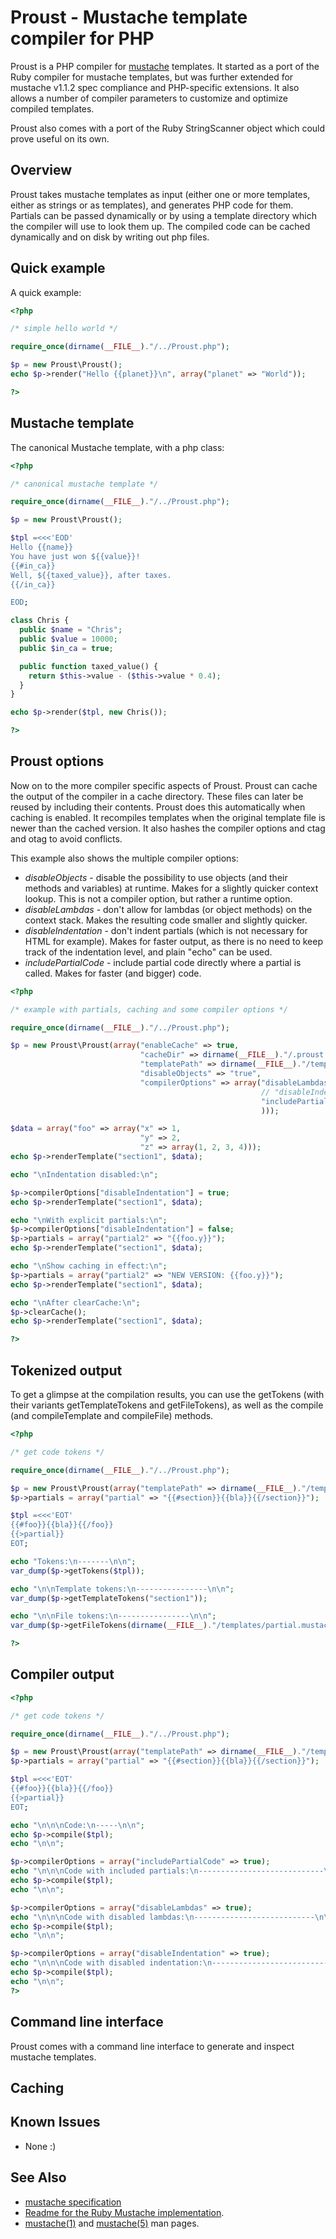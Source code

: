Proust - Mustache template compiler for PHP
===========================================

Proust is a PHP compiler for [mustache](http://mustache.github.com/)
templates. It started as a port of the Ruby compiler for mustache
templates, but was further extended for mustache v1.1.2 spec
compliance and PHP-specific extensions. It also allows a number of
compiler parameters to customize and optimize compiled templates.

Proust also comes with a port of the Ruby StringScanner object which
could prove useful on its own.

Overview
--------

Proust takes mustache templates as input (either one or more
templates, either as strings or as templates), and generates PHP code
for them. Partials can be passed dynamically or by using a template
directory which the compiler will use to look them up. The compiled
code can be cached dynamically and on disk by writing out php files.

Quick example
-------------

A quick example:

```php
<?php

/* simple hello world */

require_once(dirname(__FILE__)."/../Proust.php");

$p = new Proust\Proust();
echo $p->render("Hello {{planet}}\n", array("planet" => "World"));

?>
```

Mustache template
-----------------

The canonical Mustache template, with a php class:

```php
<?php

/* canonical mustache template */

require_once(dirname(__FILE__)."/../Proust.php");

$p = new Proust\Proust();

$tpl =<<<'EOD'
Hello {{name}}
You have just won ${{value}}!
{{#in_ca}}
Well, ${{taxed_value}}, after taxes.
{{/in_ca}}

EOD;

class Chris {
  public $name = "Chris";
  public $value = 10000;
  public $in_ca = true;

  public function taxed_value() {
    return $this->value - ($this->value * 0.4);
  }
}

echo $p->render($tpl, new Chris());

?>
```

Proust options
--------------

Now on to the more compiler specific aspects of Proust. Proust can
cache the output of the compiler in a cache directory. These files can
later be reused by including their contents. Proust does this
automatically when caching is enabled. It recompiles templates when
the original template file is newer than the cached version. It also
hashes the compiler options and ctag and otag to avoid conflicts.

This example also shows the multiple compiler options:

* *disableObjects* - disable the possibility to use objects (and their
   methods and variables) at runtime. Makes for a slightly quicker
   context lookup. This is not a compiler option, but rather a runtime
   option.
* *disableLambdas* - don't allow for lambdas (or object methods) on
   the context stack. Makes the resulting code smaller and slightly
   quicker.
* *disableIndentation* - don't indent partials (which is not necessary
   for HTML for example). Makes for faster output, as there is no need
   to keep track of the indentation level, and plain "echo" can be
   used.
* *includePartialCode* - include partial code directly where a partial
   is called. Makes for faster (and bigger) code.

```php
<?php

/* example with partials, caching and some compiler options */

require_once(dirname(__FILE__)."/../Proust.php");

$p = new Proust\Proust(array("enableCache" => true,
                             "cacheDir" => dirname(__FILE__)."/.proust.cache/",
                             "templatePath" => dirname(__FILE__)."/templates/",
                             "disableObjects" => "true",
                             "compilerOptions" => array("disableLambdas" => true,
                                                        // "disableIndentation" => true,
                                                        "includePartialCode" => true
                                                        )));

$data = array("foo" => array("x" => 1,
                             "y" => 2,
                             "z" => array(1, 2, 3, 4)));
echo $p->renderTemplate("section1", $data);

echo "\nIndentation disabled:\n";

$p->compilerOptions["disableIndentation"] = true;
echo $p->renderTemplate("section1", $data);

echo "\nWith explicit partials:\n";
$p->compilerOptions["disableIndentation"] = false;
$p->partials = array("partial2" => "{{foo.y}}");
echo $p->renderTemplate("section1", $data);

echo "\nShow caching in effect:\n";
$p->partials = array("partial2" => "NEW VERSION: {{foo.y}}");
echo $p->renderTemplate("section1", $data);

echo "\nAfter clearCache:\n";
$p->clearCache();
echo $p->renderTemplate("section1", $data);

?>
```

Tokenized output
-----------------

To get a glimpse at the compilation results, you can use the getTokens
(with their variants getTemplateTokens and getFileTokens), as well as
the compile (and compileTemplate and compileFile) methods.

```php
<?php

/* get code tokens */

require_once(dirname(__FILE__)."/../Proust.php");

$p = new Proust\Proust(array("templatePath" => dirname(__FILE__)."/templates/"));
$p->partials = array("partial" => "{{#section}}{{bla}}{{/section}}");

$tpl =<<<'EOT'
{{#foo}}{{bla}}{{/foo}}
{{>partial}}
EOT;

echo "Tokens:\n-------\n\n";
var_dump($p->getTokens($tpl));

echo "\n\nTemplate tokens:\n----------------\n\n";
var_dump($p->getTemplateTokens("section1"));

echo "\n\nFile tokens:\n----------------\n\n";
var_dump($p->getFileTokens(dirname(__FILE__)."/templates/partial.mustache"));

?>
```

Compiler output
---------------

```php
<?php

/* get code tokens */

require_once(dirname(__FILE__)."/../Proust.php");

$p = new Proust\Proust(array("templatePath" => dirname(__FILE__)."/templates/"));
$p->partials = array("partial" => "{{#section}}{{bla}}{{/section}}");

$tpl =<<<'EOT'
{{#foo}}{{bla}}{{/foo}}
{{>partial}}
EOT;

echo "\n\n\nCode:\n-----\n\n";
echo $p->compile($tpl);
echo "\n\n";

$p->compilerOptions = array("includePartialCode" => true);
echo "\n\n\nCode with included partials:\n----------------------------\n\n";
echo $p->compile($tpl);
echo "\n\n";

$p->compilerOptions = array("disableLambdas" => true);
echo "\n\n\nCode with disabled lambdas:\n---------------------------\n\n";
echo $p->compile($tpl);
echo "\n\n";

$p->compilerOptions = array("disableIndentation" => true);
echo "\n\n\nCode with disabled indentation:\n-------------------------------\n\n";
echo $p->compile($tpl);
echo "\n\n";
?>
```

Command line interface
----------------------

Proust comes with a command line interface to generate and inspect
mustache templates.

Caching
-------

Known Issues
------------

  * None :)

See Also
--------

 * [mustache specification](https://github.com/mustache/spec)
 * [Readme for the Ruby Mustache implementation](http://github.com/defunkt/mustache/blob/master/README.md).
 * [mustache(1)](http://mustache.github.com/mustache.1.html) and [mustache(5)](http://mustache.github.com/mustache.5.html) man pages.
